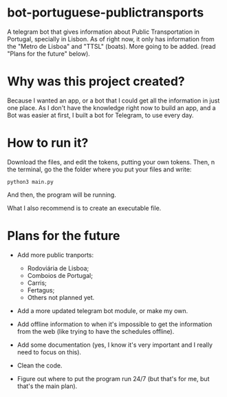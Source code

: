# bot-portuguese-publictransports
A telegram bot that gives information about Public Transportation in Portugal, specially in Lisbon. 
As of right now, it only has information from the "Metro de Lisboa" and "TTSL" (boats). More going to be added. (read "Plans for the future" below).

# Why was this project created?
Because I wanted an app, or a bot that I could get all the information in just one place. As I don't have the knowledge right now to build an app, and a Bot was easier at first, I built a bot for Telegram, to use every day.

# How to run it?
Download the files, and edit the tokens, putting your own tokens. 
Then, n the terminal, go the the folder where you put your files and write:

```
python3 main.py
```
And then, the program will be running.

What I also recommend is to create an executable file. 

# Plans for the future
* Add more public tranports:
  * Rodoviária de Lisboa;
  * Comboios de Portugal;
  * Carris;
  * Fertagus;
  * Others not planned yet.

* Add a more updated telegram bot module, or make my own.

* Add offline information to when it's impossible to get the information from the web (like trying to have the schedules offline).

* Add some documentation (yes, I know it's very important and I really need to focus on this).

* Clean the code.

* Figure out where to put the program run 24/7 (but that's for me, but that's the main plan).
